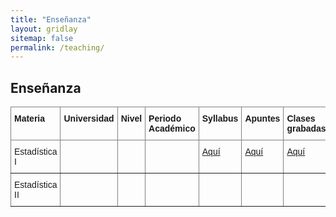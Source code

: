 ```yaml
---
title: "Enseñanza"
layout: gridlay
sitemap: false
permalink: /teaching/
---
```


## Enseñanza

<style type="text/css">
.tg  {border-collapse:collapse;border-spacing:0;}
.tg td{border-color:black;border-style:solid;border-width:1px;font-family:Arial, sans-serif;font-size:14px;
  overflow:hidden;padding:10px 5px;word-break:normal;}
.tg th{border-color:black;border-style:solid;border-width:1px;font-family:Arial, sans-serif;font-size:14px;
  font-weight:normal;overflow:hidden;padding:10px 5px;word-break:normal;}
.tg .tg-fymr{border-color:inherit;font-weight:bold;text-align:left;vertical-align:top}
.tg .tg-0pky{border-color:inherit;text-align:left;vertical-align:top}
</style>
<table class="tg"><thead>
  <tr>
    <th class="tg-fymr">Materia</th>
    <th class="tg-fymr">Universidad</th>
    <th class="tg-fymr">Nivel</th>
    <th class="tg-fymr">Periodo Académico</th>
    <th class="tg-fymr">Syllabus</th>
    <th class="tg-fymr">Apuntes</th>
    <th class="tg-fymr">Clases grabadas</th>
    <th class="tg-fymr">Github</th>
  </tr></thead>
<tbody>
  <tr>
    <td class="tg-0pky">Estadística I</td>
    <td class="tg-0pky"></td>
    <td class="tg-0pky"></td>
    <td class="tg-0pky"></td>
    <td class="tg-0pky"><a href="" target="_blank" rel="noopener noreferrer">Aquí</a></td>
    <td class="tg-0pky"><a href="" target="_blank" rel="noopener noreferrer">Aquí</a></td>
    <td class="tg-0pky"><a href="" target="_blank" rel="noopener noreferrer">Aquí</a></td>
    <td class="tg-0pky"><a href="" target="_blank" rel="noopener noreferrer">Aquí</a></td>
  </tr>
  <tr>
    <td class="tg-0pky">Estadística II</td>
    <td class="tg-0pky"></td>
    <td class="tg-0pky"></td>
    <td class="tg-0pky"></td>
    <td class="tg-0pky"></td>
    <td class="tg-0pky"></td>
    <td class="tg-0pky"></td>
    <td class="tg-0pky">No disponible</td>
  </tr>
</tbody>
</table>
